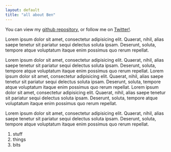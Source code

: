 ```yaml
---
layout: default
title: "all about Ben"
---
```


You can view my [github repository](http://github.com/guyjin), or follow me on [Twitter!](http://twitter.com/bigether).

Lorem ipsum dolor sit amet, consectetur adipisicing elit. Quaerat, nihil, alias saepe tenetur sit pariatur sequi delectus soluta ipsam. Deserunt, soluta, tempore atque voluptatum itaque enim possimus quo rerum repellat.

Lorem ipsum dolor sit amet, consectetur adipisicing elit. Quaerat, nihil, alias saepe tenetur sit pariatur sequi delectus soluta ipsam. Deserunt, soluta, tempore atque voluptatum itaque enim possimus quo rerum repellat.
Lorem ipsum dolor sit amet, consectetur adipisicing elit. Quaerat, nihil, alias saepe tenetur sit pariatur sequi delectus soluta ipsam. Deserunt, soluta, tempore atque voluptatum itaque enim possimus quo rerum repellat.
Lorem ipsum dolor sit amet, consectetur adipisicing elit. Quaerat, nihil, alias saepe tenetur sit pariatur sequi delectus soluta ipsam. Deserunt, soluta, tempore atque voluptatum itaque enim possimus quo rerum repellat.


Lorem ipsum dolor sit amet, consectetur adipisicing elit. Quaerat, nihil, alias saepe tenetur sit pariatur sequi delectus soluta ipsam. Deserunt, soluta, tempore atque voluptatum itaque enim possimus quo rerum repellat.

1. stuff
2. things
3. bits